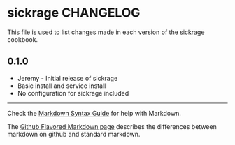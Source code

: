 sickrage CHANGELOG
==================

This file is used to list changes made in each version of the sickrage cookbook.

0.1.0
-----
- Jeremy - Initial release of sickrage
- Basic install and service install
- No configuration for sickrage included

- - -
Check the [Markdown Syntax Guide](http://daringfireball.net/projects/markdown/syntax) for help with Markdown.

The [Github Flavored Markdown page](http://github.github.com/github-flavored-markdown/) describes the differences between markdown on github and standard markdown.
